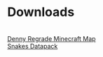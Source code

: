<html>
<h1>Downloads</h1>
<br>
<a href="dennyregrade">Denny Regrade Minecraft Map</a>
  <br>
<a href="Snakes.zip">Snakes Datapack</a>
</html>

